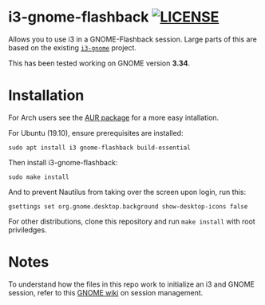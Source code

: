 # i3-gnome-flashback [![LICENSE](http://img.shields.io/badge/license-MIT-blue.svg?style=flat)](http://choosealicense.com/licenses/mit/)

Allows you to use i3 in a GNOME-Flashback session. Large parts of this are based on the existing [`i3-gnome`](https://github.com/lvillani/i3-gnome) project.

This has been tested working on GNOME version **3.34**.

# Installation

For Arch users see the [AUR package](https://aur.archlinux.org/packages/i3-gnome-flashback/) for a more easy intallation.

For Ubuntu (19.10), ensure prerequisites are installed:
```
sudo apt install i3 gnome-flashback build-essential
```
Then install i3-gnome-flashback:
```
sudo make install
```
And to prevent Nautilus from taking over the screen upon login, run this:
```
gsettings set org.gnome.desktop.background show-desktop-icons false
```

For other distributions, clone this repository and run `make install` with root priviledges.

# Notes

To understand how the files in this repo work to initialize an i3 and GNOME session, refer to this [GNOME wiki](https://wiki.gnome.org/Projects/SessionManagement/RequiredComponents) on session management.